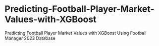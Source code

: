 # Predicting-Football-Player-Market-Values-with-XGBoost
Predicting Football Player Market Values with XGBoost Using Football Manager 2023 Database
